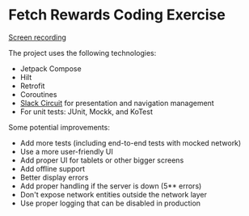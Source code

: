 # Fetch Rewards Coding Exercise

[Screen recording](docs/screen-20241002-160728.mp4)

The project uses the following technologies:

- Jetpack Compose
- Hilt
- Retrofit
- Coroutines
- [Slack Circuit](https://slackhq.github.io/circuit/) for presentation and navigation management
- For unit tests: JUnit, Mockk, and KoTest

Some potential improvements:

- Add more tests (including end-to-end tests with mocked network)
- Use a more user-friendly UI
- Add proper UI for tablets or other bigger screens
- Add offline support
- Better display errors
- Add proper handling if the server is down (5** errors)
- Don't expose network entities outside the network layer
- Use proper logging that can be disabled in production
